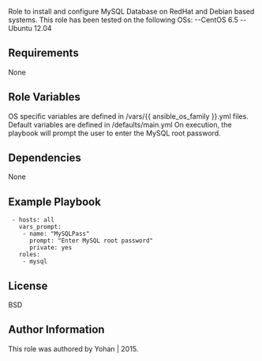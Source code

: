 

Role to install and configure MySQL Database on RedHat and Debian based systems.
This role has been tested on the following OSs:
--CentOS 6.5
--Ubuntu 12.04

Requirements
------------

None

Role Variables
--------------

OS specific variables are defined in /vars/{{ ansible_os_family }}.yml files.
Default variables are defined in /defaults/main.yml
On execution, the playbook will prompt the user to enter the MySQL root password.

Dependencies
------------

None

Example Playbook
----------------

     - hosts: all
       vars_prompt:
        - name: "MySQLPass"
          prompt: "Enter MySQL root password"
          private: yes
       roles:
        - mysql




License
-------

BSD

Author Information
------------------

This role was authored by Yohan | 2015.


